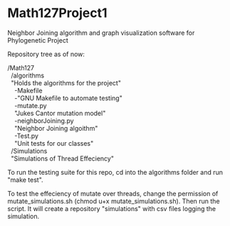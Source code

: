# Math127Project1
Neighbor Joining algorithm and graph visualization software for Phylogenetic Project

Repository tree as of now: <br/> 

/Math127 <br/>
&nbsp;&nbsp;/algorithms <br/>
    &nbsp;&nbsp;"Holds the algorithms for the project"<br/>
        &nbsp;&nbsp;&nbsp;&nbsp;-Makefile<br/>
        &nbsp;&nbsp;&nbsp;&nbsp;-"GNU Makefile to automate testing"<br/>
        &nbsp;&nbsp;&nbsp;&nbsp;-mutate.py<br/> 
        &nbsp;&nbsp;&nbsp;&nbsp;"Jukes Cantor mutation model"<br/>
        &nbsp;&nbsp;&nbsp;&nbsp;-neighborJoining.py<br/>
        &nbsp;&nbsp;&nbsp;&nbsp;"Neighbor Joining algoithm"<br/>
        &nbsp;&nbsp;&nbsp;&nbsp;-Test.py<br/>
        &nbsp;&nbsp;&nbsp;&nbsp;"Unit tests for our classes"<br/>
&nbsp;&nbsp;/Simulations</br>
    &nbsp;&nbsp;"Simulations of Thread Effeciency"<br/>


To run the testing suite for this repo, cd into the algorithms folder and run "make test".

To test the effeciency of mutate over threads, change the permission of mutate_simulations.sh (chmod u+x mutate_simulations.sh). Then run the script. It will create a repository "simulations" with csv files logging the simulation.
    